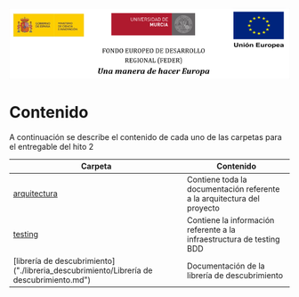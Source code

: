 ![](./arquitectura/integracion/resources/logos_feder.png)

# Contenido

A continuación se describe el contenido de cada uno de las carpetas para el entregable del hito 2

| Carpeta                                                      | Contenido                                                    |
| ------------------------------------------------------------ | ------------------------------------------------------------ |
| [arquitectura](./arquitectura/architecture.md)               | Contiene toda la documentación referente a la arquitectura del proyecto |
| [testing](./testing/testing.md)                              | Contiene la información referente a la infraestructura de testing BDD |
| [librería de descubrimiento]("./libreria_descubrimiento/Librería de descubrimiento.md") | Documentación de la librería de descubrimiento               |

